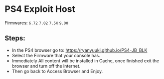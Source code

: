 # PS4 Exploit Host
Firmwares: `6.72` `7.02` `7.5X` `9.00`

## Steps:

- In the PS4 browser go to: https://ryanyuuki.github.io/PS4-JB_BLK
- Select the Firmware that your console has.
- Immediately All content will be installed in Cache, once finished exit the browser and turn off the internet.
- Then go back to Access Browser and Enjoy.
